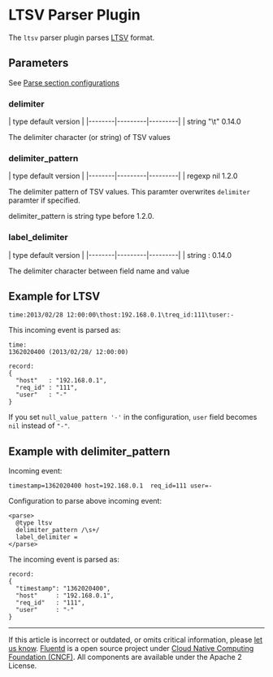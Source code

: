 # LTSV Parser Plugin

The `ltsv` parser plugin parses [LTSV](http://ltsv.org/) format.


## Parameters

See [Parse section configurations](/configuration/parse-section.md)


### delimiter

|	    type    default   version	|
|--------|---------|---------|
|	   string    "\\t"    0.14.0

The delimiter character (or string) of TSV values


### delimiter\_pattern

|	    type    default   version	|
|--------|---------|---------|
|	   regexp     nil      1.2.0

The delimiter pattern of TSV values. This paramter overwrites
`delimiter` paramter if specified.

delimiter\_pattern is string type before 1.2.0.


### label\_delimiter

|	    type    default   version	|
|--------|---------|---------|
|	   string      :      0.14.0

The delimiter character between field name and value


## Example for LTSV

``` {.CodeRay}
time:2013/02/28 12:00:00\thost:192.168.0.1\treq_id:111\tuser:-
```

This incoming event is parsed as:

``` {.CodeRay}
time:
1362020400 (2013/02/28/ 12:00:00)

record:
{
  "host"   : "192.168.0.1",
  "req_id" : "111",
  "user"   : "-"
}
```

If you set `null_value_pattern '-'` in the configuration, `user` field
becomes `nil` instead of `"-"`.


## Example with delimiter\_pattern

Incoming event:

``` {.CodeRay}
timestamp=1362020400 host=192.168.0.1  req_id=111 user=-
```

Configuration to parse above incoming event:

``` {.CodeRay}
<parse>
  @type ltsv
  delimiter_pattern /\s+/
  label_delimiter =
</parse>
```

The incoming event is parsed as:

``` {.CodeRay}
record:
{
  "timestamp": "1362020400",
  "host"     : "192.168.0.1",
  "req_id"   : "111",
  "user"     : "-"
}
```


------------------------------------------------------------------------

If this article is incorrect or outdated, or omits critical information, please [let us know](https://github.com/fluent/fluentd-docs/issues?state=open).
[Fluentd](http://www.fluentd.org/) is a open source project under [Cloud Native Computing Foundation (CNCF)](https://cncf.io/). All components are available under the Apache 2 License.
